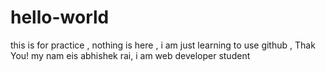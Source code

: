 # hello-world
this is for practice , nothing is here , i am just learning to use github , Thak You!
my nam eis abhishek rai, i am web developer student

